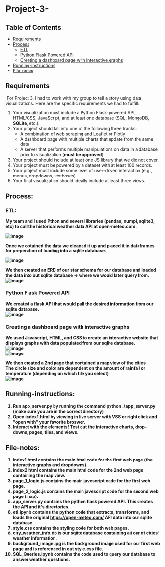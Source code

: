 # Project-3-     
## Table of Contents  
- [Requirements](#requirements)  
- [Process](#process)  
    - [ETL](#etl)
    - [Python Flask Powered API](#python-flask-powered-api)
    - [Creating a dashboard page with interactive graphs](#creating-a-dashboard-page-with-interactive-graphs)
- [Running-instructions](#running-instructions)
- [File-notes](#file-notes)
## Requirements 
​
For Project 3, I had to work with my group to tell a story using data visualizations. Here are the specific requirements we had to fulfill:
​
1. Your visualization must include a Python Flask-powered API, HTML/CSS, JavaScript, and at least one database (SQL, MongoDB, **SQLite**, etc.).
​
2. Your project should fall into one of the following three tracks:
​
    * A combination of web scraping and Leaflet or Plotly
​
    * A dashboard page with multiple charts that update from the same data
​
    * A server that performs multiple manipulations on data in a database prior to visualization (**must be approved**)
​
3. Your project should include at least one JS library that we did not cover.
​
4. Your project must be powered by a dataset with at least 100 records.
​
5. Your project must include some level of user-driven interaction (e.g., menus, dropdowns, textboxes).
​
6. Your final visualization should ideally include at least three views.
​
## Process:
### ETL:
<strong> My team and I used Pthon and several libraries (pandas, numpi, sqlite3, etc) to call the historical weather data API at open-meteo.com. <strong /> <br />

![image](https://github.com/dclaxto1/Project-3-/assets/128431134/58e613a7-4683-4203-9a73-fab7ab70c327)

<strong> Once we obtained the data we cleaned it up and placed it in dataframes for preperation of loading into a sqlite database.<strong /><br />

![image](https://github.com/dclaxto1/Project-3-/assets/128431134/0c04d24f-2cd2-4e96-8f34-05a5c94213c8)

<strong> We then created an ERD of our star schema for our database and
loaded the data into out sqlite database -> where we would later query from. <strong /> <br />
![image](https://github.com/dclaxto1/Project-3-/assets/128431134/533933d9-3258-4e62-a229-3c63e9e3f262)

### Python Flask Powered API
<strong>We created a flask API that would pull the desired information from our sqlite database.<strong /><br />
![image](https://github.com/dclaxto1/Project-3-/assets/128431134/5b0f6ffe-5b13-496b-831a-fba4b93a55b7)

### Creating a dashboard page with interactive graphs
<strong>We used Javascript, HTML, and CSS to create an interactive website that displays graphs with data populated from our sqlite database.<strong /> <br />
![image](https://github.com/dclaxto1/Project-3-/assets/128431134/855c0c5d-bfb6-4069-b6ad-115a1f958487)
<br />
![image](https://github.com/dclaxto1/Project-3-/assets/128431134/ed66bc7a-4383-49c2-882e-8318f7159d10)

<strong> We then created a 2nd page that contained a map view of the cities<strong /><br />
<strong> The circle size and color are dependent on the amount of rainfall or temperature (depending on which tile you select)<strong /><br />
![image](https://github.com/dclaxto1/Project-3-/assets/128431134/30251d3d-6db1-48fe-b1f0-d36ced5bde8c)

## Running-instructions:
1. Run app_server.py by running the command python .\app_server.py (make sure you are in the correct directory)
2. Open index1.html by viewing in live server with VSS or right click and "open with" your favorite broswer.
3. Interact with the elements! Test out the interactive charts, drop-downs, pages, tiles, and views.

## File-notes:
1. index1.html contains the main html code for the first web page (the interactive graphs and dropdowns).
2. index2.html contains the main html code for the 2nd web page containing the map view.
3. page_1_logic.js contains the main javescript code for the first web page.
4. page_2_logic.js contains the main javescript code for the second web page (map).
5. app_server.py contains the python flask powered API. This creates the API and it's directories.
6. etl.ipynb contains the python code that extracts, transforms, and loads the original https://open-meteo.com/ API data into our sqlite database.
7. style.css contains the styling code for both web pages.
8. city_weather_info.db is our sqlite database containing all our of cities' weather information.
9. background_image.jpg is the background image used for our first web page and is referenced in out style.css file.
10. SQL_Queries.ipynb contains the code used to query our database to answer weather questions.






